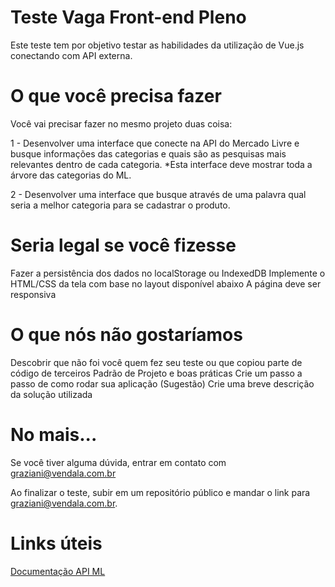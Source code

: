 # Teste Vaga Front-end Pleno

Este teste tem por objetivo testar as habilidades da utilização de Vue.js conectando com API externa. 

# O que você precisa fazer

Você vai precisar fazer no mesmo projeto duas coisa:

1 - Desenvolver uma interface que conecte na API do Mercado Livre e busque informações das categorias e quais são as pesquisas mais relevantes dentro de cada categoria. *Esta interface deve mostrar toda a árvore das categorias do ML.

2 - Desenvolver uma interface que busque através de uma palavra qual seria a melhor categoria para se cadastrar o produto.

# Seria legal se você fizesse

Fazer a persistência dos dados no localStorage ou IndexedDB
Implemente o HTML/CSS da tela com base no layout disponível abaixo
A página deve ser responsiva

# O que nós não gostaríamos

Descobrir que não foi você quem fez seu teste ou que copiou parte de código de terceiros
Padrão de Projeto e boas práticas
Crie um passo a passo de como rodar sua aplicação (Sugestão)
Crie uma breve descrição da solução utilizada

# No mais...

Se você tiver alguma dúvida, entrar em contato com graziani@vendala.com.br

Ao finalizar o teste, subir em um repositório público e mandar o link para graziani@vendala.com.br.

# Links úteis
[Documentação API ML](https://developers.mercadolivre.com.br/pt_br)
 
